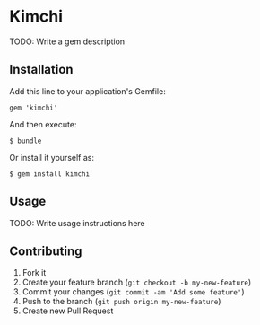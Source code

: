 # Kimchi

TODO: Write a gem description

## Installation

Add this line to your application's Gemfile:

    gem 'kimchi'

And then execute:

    $ bundle

Or install it yourself as:

    $ gem install kimchi

## Usage

TODO: Write usage instructions here

## Contributing

1. Fork it
2. Create your feature branch (`git checkout -b my-new-feature`)
3. Commit your changes (`git commit -am 'Add some feature'`)
4. Push to the branch (`git push origin my-new-feature`)
5. Create new Pull Request
